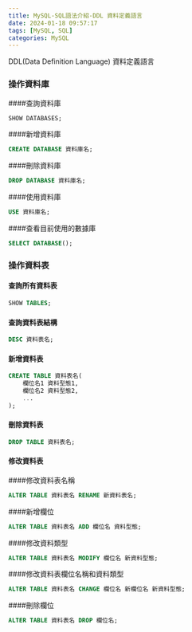 ```yaml
---
title: MySQL-SQL語法介紹-DDL 資料定義語言
date: 2024-01-18 09:57:17
tags: [MySQL, SQL]
categories: MySQL
---
```


DDL(Data Definition Language) 資料定義語言

<!-- more -->

### 操作資料庫

####查詢資料庫

```sql
SHOW DATABASES;
```

####新增資料庫

```sql
CREATE DATABASE 資料庫名;
```

####刪除資料庫

```sql
DROP DATABASE 資料庫名;
```

####使用資料庫

```sql
USE 資料庫名;
```

####查看目前使用的數據庫

```sql
SELECT DATABASE();
```

### 操作資料表

#### 查詢所有資料表

```sql
SHOW TABLES;
```

#### 查詢資料表結構

```sql
DESC 資料表名;
```

#### 新增資料表

```sql
CREATE TABLE 資料表名(
    欄位名1 資料型態1,
    欄位名2 資料型態2,
    ...
);
```

#### 刪除資料表

```sql
DROP TABLE 資料表名;
```

#### 修改資料表

####修改資料表名稱

```sql
ALTER TABLE 資料表名 RENAME 新資料表名;
```

####新增欄位

```sql
ALTER TABLE 資料表名 ADD 欄位名 資料型態;
```

####修改資料類型

```sql
ALTER TABLE 資料表名 MODIFY 欄位名 新資料型態;
```

####修改資料表欄位名稱和資料類型

```sql
ALTER TABLE 資料表名 CHANGE 欄位名 新欄位名 新資料型態;
```

####刪除欄位

```sql
ALTER TABLE 資料表名 DROP 欄位名;
```
